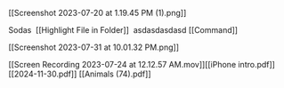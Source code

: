 [[Screenshot 2023-07-20 at 1.19.45 PM (1).png]]

Sodas  [[Highlight File in Folder]]  asdasdasdasd [[Command]]

[[Screenshot 2023-07-31 at 10.01.32 PM.png]]

[[Screen Recording 2023-07-24 at 12.12.57 AM.mov]][[iPhone intro.pdf]] [[2024-11-30.pdf]] [[Animals (74).pdf]]